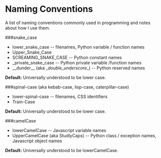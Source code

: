 Naming Conventions
==================

A list of naming conventions commonly used in programming and notes about how I use them.

###snake_case
* lower_snake_case -- filenames, Python variable / function names
* Upper_Snake_Case
* SCREAMING_SNAKE_CASE -- Python constant names
* _private_snake_case -- Python private variable /function names
* \_\_dunder\_\_ (aka _\_double_underscore_\_) -- Python reserved names

**Default:** Universally understood to be lower case.
 
###spinal-case
(aka kebab-case, lisp-case, caterpillar-case)
* lower-spinal-case -- filenames, CSS identifiers
* Train-Case

**Default:** Universally understood to be lower case.
 
###camelCase
* lowerCamelCase -- Javascript variable names
* UpperCamelCase (aka StudlyCaps) -- Python class / exception names, Javascript object names

**Default:** Universally understood to be lowerCamelCase.
